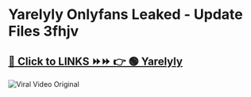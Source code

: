 
 # Yarelyly Onlyfans Leaked - Update Files 3fhjv

## <h2><a href="https://clipsfans.com/Yarelyly&ref=git">🔗 Click to LINKS ⏩⏩ 👉 🟢 Yarelyly </a></h2>

<a href="https://clipsfans.com/Yarelyly&ref=git" rel="nofollow" data-target="animated-image.originalLink"><img src="https://i.ibb.co.com/xMMVF88/686577567.gif" alt="Viral Video Original" style="max-width: 100%; display: inline-block;" data-target="animated-image.originalImage"></a>

